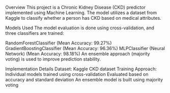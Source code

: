Overview
This project is a Chronic Kidney Disease (CKD) predictor implemented using Machine Learning. The model utilizes a dataset from Kaggle to classify whether a person has CKD based on medical attributes.

Models Used
The model evaluation is done using cross-validation, and three classifiers are trained:

RandomForestClassifier (Mean Accuracy: 99.27%)
GradientBoostingClassifier (Mean Accuracy: 96.36%)
MLPClassifier (Neural Network) (Mean Accuracy: 98.18%)
An ensemble approach (majority voting) is used to improve prediction stability.

Implementation Details
Dataset: Kaggle CKD dataset
Training Approach:
Individual models trained using cross-validation
Evaluated based on accuracy and standard deviation
An ensemble model is built using majority voting
